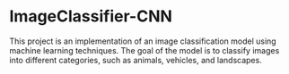 # ImageClassifier-CNN
This project is an implementation of an image classification model using machine learning techniques. The goal of the model is to classify images into different categories, such as animals, vehicles, and landscapes.
